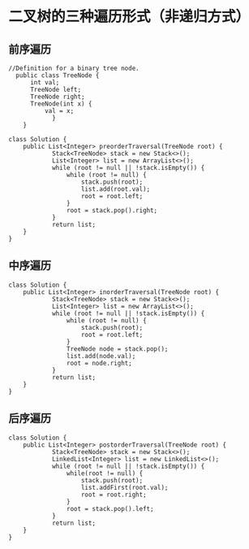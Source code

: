 **二叉树的三种遍历形式（非递归方式）**
==
前序遍历
--
  	//Definition for a binary tree node.
      public class TreeNode {
	      int val;
	      TreeNode left;
	      TreeNode right;
	      TreeNode(int x) { 
		      val = x;
				}
	    }

	class Solution {
    	public List<Integer> preorderTraversal(TreeNode root) {
        		Stack<TreeNode> stack = new Stack<>();
        		List<Integer> list = new ArrayList<>();
        		while (root != null || !stack.isEmpty()) {
            		while (root != null) {
                		stack.push(root);
                		list.add(root.val);
                		root = root.left;
            		}
            		root = stack.pop().right;
        		}
        		return list;
    	}
	}	
中序遍历
--
	class Solution {
    	public List<Integer> inorderTraversal(TreeNode root) {
        		Stack<TreeNode> stack = new Stack<>();
        		List<Integer> list = new ArrayList<>();
        		while (root != null || !stack.isEmpty()) {
            		while (root != null) {
                		stack.push(root);
                		root = root.left;
            		}
            		TreeNode node = stack.pop();
            		list.add(node.val);
            		root = node.right;
        		}
        		return list;
    	}
	}

后序遍历
--
	class Solution {
    	public List<Integer> postorderTraversal(TreeNode root) {
        		Stack<TreeNode> stack = new Stack<>();
        		LinkedList<Integer> list = new LinkedList<>();
        		while (root != null || !stack.isEmpty()) {
            		while(root != null) {
                		stack.push(root);
                		list.addFirst(root.val);
                		root = root.right;
            		}
            		root = stack.pop().left; 
        		}
        		return list;
    	}
	}

